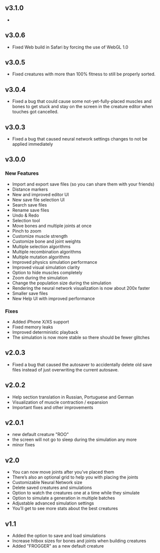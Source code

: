 ## v3.1.0

- 

## v3.0.6

- Fixed Web build in Safari by forcing the use of WebGL 1.0

## v3.0.5

- Fixed creatures with more than 100% fitness to still be properly sorted.

## v3.0.4

- Fixed a bug that could cause some not-yet-fully-placed muscles and bones to get stuck and stay on the screen in the creature editor when touches got cancelled.

## v3.0.3

- Fixed a bug that caused neural network settings changes to not be applied immediately

## v3.0.0

### New Features

- Import and export save files (so you can share them with your friends)
- Distance markers
- New and improved editor UI
- New save file selection UI
- Search save files
- Rename save files
- Undo & Redo
- Selection tool
- Move bones and multiple joints at once
- Pinch to zoom
- Customize muscle strength
- Customize bone and joint weights
- Multiple selection algorithms
- Multiple recombination algorithms
- Multiple mutation algorithms
- Improved physics simulation performance
- Improved visual simulation clarity
- Option to hide muscles completely
- Zoom during the simulation
- Change the population size during the simulation
- Rendering the neural network visualization is now about 200x faster
- Smaller save files
- New Help UI with improved performance

### Fixes

- Added iPhone X/XS support
- Fixed memory leaks
- Improved deterministic playback
- The simulation is now more stable so there should be fewer glitches

## v2.0.3

- Fixed a bug that caused the autosaver to accidentally delete old save files instead of just overwriting the current autosave.

## v2.0.2

- Help section translation in Russian, Portuguese and German
- Visualization of muscle contraction / expansion
- Important fixes and other improvements

## v2.0.1

- new default creature "ROO"
- the screen will not go to sleep during the simulation any more
- minor fixes

## v2.0

- You can now move joints after you’ve placed them
- There’s also an optional grid to help you with placing the joints
- Customizable Neural Network size
- Delete saved creatures and simulations
- Option to watch the creatures one at a time while they simulate
- Option to simulate a generation in multiple batches
- Adjustable advanced simulation settings
- You’ll get to see more stats about the best creatures

## v1.1

- Added the option to save and load simulations
- Increase hitbox sizes for bones and joints when building creatures
- Added "FROGGER" as a new default creature